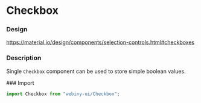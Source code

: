 # Checkbox

### Design
<a href="https://material.io/design/components/selection-controls.html#checkboxes" target="_blank">https://material.io/design/components/selection-controls.html#checkboxes</a>

### Description
Single `Checkbox` component can be used to store simple boolean values.

### Import
```js
import Checkbox from "webiny-ui/Checkbox";
```